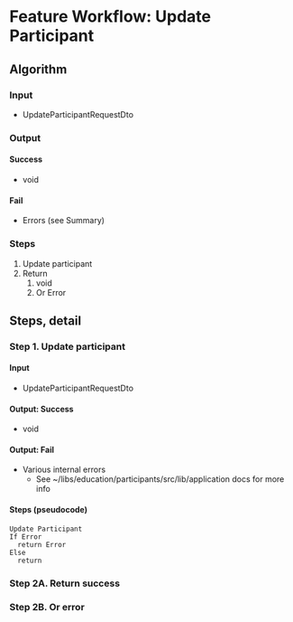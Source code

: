 # Feature Workflow: Update Participant

## Algorithm

### Input

- UpdateParticipantRequestDto

### Output

#### Success

- void

#### Fail

- Errors (see Summary)

### Steps

1. Update participant
2. Return
   1. void
   2. Or Error

## Steps, detail

### Step 1. Update participant

#### Input

- UpdateParticipantRequestDto

#### Output: Success

- void

#### Output: Fail

- Various internal errors
  - See ~/libs/education/participants/src/lib/application docs for more info

#### Steps (pseudocode)

```
Update Participant
If Error
  return Error
Else
  return
```

### Step 2A. Return success

### Step 2B. Or error
